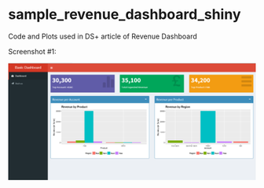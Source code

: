 # sample_revenue_dashboard_shiny
Code and Plots used in DS+ article of Revenue Dashboard

Screenshot #1:

![Revenue Dashboard Screenshot](revenue-dash-screenshot.PNG)

